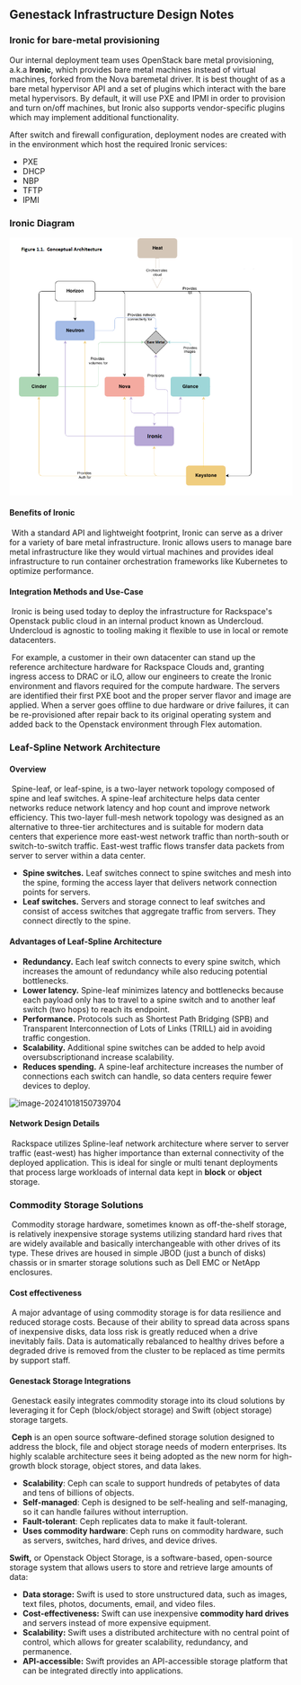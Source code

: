 ## Genestack Infrastructure Design Notes 

### Ironic for bare-metal provisioning  

Our internal deployment team uses OpenStack bare metal provisioning, a.k.a **Ironic**, which provides bare metal machines instead of virtual machines, forked from the Nova baremetal driver. It is best thought of as a bare metal hypervisor API and a set of plugins which interact with the bare metal hypervisors. By default, it will use PXE and IPMI in order to provision and turn on/off machines, but Ironic also supports vendor-specific plugins which may implement additional functionality. 

After switch and firewall configuration, deployment nodes are created with in the environment which host the required Ironic services:

- PXE
- DHCP
- NBP
- TFTP
- IPMI

### Ironic Diagram

![conceptual_architecture](./assets/images/conceptual_architecture.png)



#### Benefits of Ironic

​	With a standard API and lightweight footprint, Ironic can serve as a driver for a variety of bare metal infrastructure. Ironic allows users to manage bare metal infrastructure like they would virtual  machines and provides ideal infrastructure to run container  orchestration frameworks like Kubernetes to optimize performance.  



#### Integration Methods and Use-Case

​	Ironic is being used today to deploy the infrastructure for Rackspace's Openstack public cloud in an internal product known as Undercloud. Undercloud is agnostic to tooling making it flexible to use in local or remote datacenters.

​	For example, a customer in their own datacenter can stand up the reference architecture hardware for Rackspace Clouds and, granting ingress access to DRAC or iLO, allow our engineers to create the Ironic environment and flavors required for the compute hardware.  The servers are identified their first PXE boot and the proper server flavor and image are applied.  When a server goes offline to due hardware or drive failures, it can be re-provisioned after repair back to its original operating system and added back to the Openstack environment through Flex automation.

### Leaf-Spline Network Architecture

#### Overview

​	Spine-leaf, or leaf-spine, is a two-layer network topology composed of spine and leaf switches. A spine-leaf architecture helps data center networks reduce network latency and hop count and improve network efficiency.  This two-layer full-mesh network topology was designed as an alternative to three-tier architectures and is suitable for modern data centers  that experience more east-west network traffic than north-south or switch-to-switch traffic. East-west traffic flows transfer data packets from server to server within a data center.

- **Spine switches.** Leaf switches connect to spine switches and mesh into the spine, forming the access layer that delivers network connection points for servers.
- **Leaf switches.** Servers and storage connect to leaf  switches and consist of access switches that aggregate traffic from  servers. They connect directly to the spine.

#### Advantages of Leaf-Spline Architecture

- **Redundancy.** Each leaf switch connects to every spine  switch, which increases the amount of redundancy while also reducing  potential bottlenecks.
- **Lower latency.** Spine-leaf minimizes latency and bottlenecks because each payload only has to travel to a spine switch and to another leaf switch (two hops) to reach its endpoint.
- **Performance.** Protocols such as Shortest Path Bridging  (SPB) and Transparent Interconnection of Lots of Links (TRILL) aid in  avoiding traffic congestion.
- **Scalability.** Additional spine switches can be added to help avoid oversubscriptionand increase scalability.
- **Reduces spending.** A spine-leaf architecture increases  the number of connections each switch can handle, so data centers  require fewer devices to deploy.

![image-20241018150739704](./assets/images/spine-leaf.png.png)


#### Network Design Details 

​	Rackspace utilizes Spline-leaf network architecture where server to server traffic (east-west) has higher importance than external connectivity of the deployed application.  This is ideal for single or multi tenant deployments that process large workloads of internal data kept in **block** or **object** storage.

### Commodity Storage Solutions

​	Commodity storage hardware, sometimes known as off-the-shelf storage, is relatively inexpensive storage systems utilizing standard hard rives that are widely available  and basically interchangeable with other drives of its type.  These drives are housed in simple JBOD (just a bunch of disks) chassis or in smarter storage solutions such as Dell EMC or NetApp enclosures.  

#### Cost effectiveness

​	A major advantage of using commodity storage is for data resilience and reduced storage costs.  Because of their ability to spread data across spans of inexpensive disks, data loss risk is greatly reduced when a drive inevitably fails.  Data is automatically rebalanced to healthy drives before a degraded drive is removed from the cluster to be replaced as time permits by support staff.  

#### Genestack Storage Integrations

​	Genestack easily integrates commodity storage into its cloud solutions by leveraging it for Ceph (block/object storage) and Swift (object storage) storage targets.  

​	**Ceph** is an open source software-defined storage solution designed to address the  block, file and object storage needs of modern enterprises. Its  highly scalable architecture sees it being adopted as the new norm for  high-growth block storage, object stores, and data lakes. 

- **Scalability**: Ceph can scale to support hundreds of petabytes of data and tens of billions of objects.
- **Self-managed**: Ceph is designed to be self-healing and self-managing, so it can handle failures without interruption.
- **Fault-tolerant**: Ceph replicates data to make it fault-tolerant.
- **Uses commodity hardware**:  Ceph runs on commodity hardware, such as servers, switches, hard drives, and device drives.

**Swift,** or Openstack Object Storage, is a software-based, open-source storage system that allows users to store and retrieve large amounts of data:

- **Data storage:** Swift is used to store unstructured data, such as images, text files, photos, documents, email, and video files.
- **Cost-effectiveness:**  Swift can use inexpensive **commodity hard drives** and servers instead of more expensive equipment.
- **Scalability:**  Swift uses a distributed architecture with no central point of control, which allows for greater scalability, redundancy, and permanence.
- **API-accessible:**  Swift provides an API-accessible storage platform that can be integrated directly into applications.

